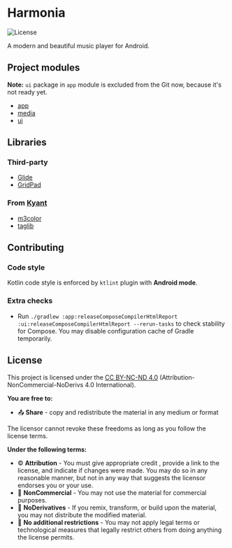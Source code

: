 # Harmonia

![License](https://img.shields.io/static/v1?label=license&message=CC-BY-NC-ND-4.0&color=blue)

A modern and beautiful music player for Android.

## Project modules

**Note:** `ui` package in `app` module is excluded from the Git now, because it's not ready yet.

- [app](app/README.md)
- [media](media/README.md)
- [ui](ui/README.md)

## Libraries

### Third-party

- [Glide](https://github.com/bumptech/glide)
- [GridPad](https://github.com/touchlane/gridpad-android)

### From [Kyant](https://github.com/Kyant0)

- [m3color](https://github.com/Kyant0/m3color)
- [taglib](https://github.com/Kyant0/taglib)

## Contributing

### Code style

Kotlin code style is enforced by `ktlint` plugin with **Android mode**.

### Extra checks

- Run `./gradlew :app:releaseComposeCompilerHtmlReport :ui:releaseComposeCompilerHtmlReport --rerun-tasks` to check
  stability for Compose. You may disable configuration cache of Gradle temporarily.

## License

This project is licensed under the [CC BY-NC-ND 4.0](LICENSE.md) (Attribution-NonCommercial-NoDerivs 4.0 International).

**You are free to:**

- 📤 **Share** - copy and redistribute the material in any medium or format

The licensor cannot revoke these freedoms as long as you follow the license terms.

**Under the following terms:**

- ©️ **Attribution** - You must give appropriate credit , provide a link to the license, and indicate if changes were
  made. You may do so in any reasonable manner, but not in any way that suggests the licensor endorses you or your use.
- 🚫 **NonCommercial** - You may not use the material for commercial purposes.
- 🚫 **NoDerivatives** - If you remix, transform, or build upon the material, you may not distribute the modified
  material.
- 🚫 **No additional restrictions** - You may not apply legal terms or technological measures that legally restrict
  others from doing anything the license permits.

